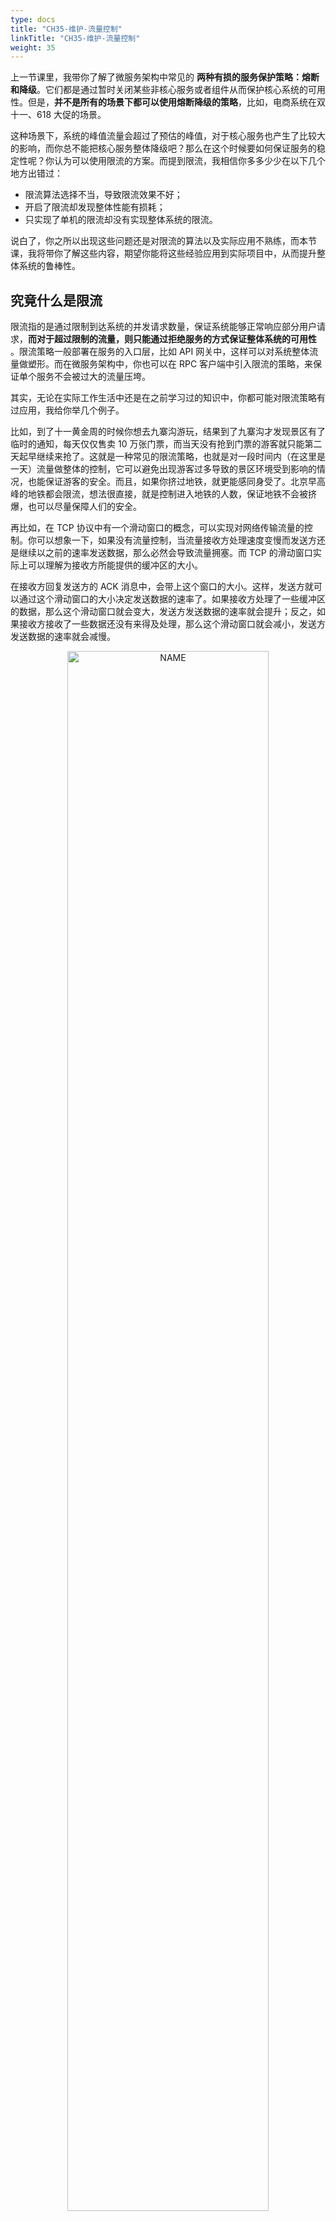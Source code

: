 ```yaml
---
type: docs
title: "CH35-维护-流量控制"
linkTitle: "CH35-维护-流量控制"
weight: 35
---
```


上一节课里，我带你了解了微服务架构中常见的 **两种有损的服务保护策略：熔断和降级**。它们都是通过暂时关闭某些非核心服务或者组件从而保护核心系统的可用性。但是，**并不是所有的场景下都可以使用熔断降级的策略**，比如，电商系统在双十一、618 大促的场景。

这种场景下，系统的峰值流量会超过了预估的峰值，对于核心服务也产生了比较大的影响，而你总不能把核心服务整体降级吧？那么在这个时候要如何保证服务的稳定性呢？你认为可以使用限流的方案。而提到限流，我相信你多多少少在以下几个地方出错过：

- 限流算法选择不当，导致限流效果不好；
- 开启了限流却发现整体性能有损耗；
- 只实现了单机的限流却没有实现整体系统的限流。

说白了，你之所以出现这些问题还是对限流的算法以及实际应用不熟练，而本节课，我将带你了解这些内容，期望你能将这些经验应用到实际项目中，从而提升整体系统的鲁棒性。

## 究竟什么是限流

限流指的是通过限制到达系统的并发请求数量，保证系统能够正常响应部分用户请求，**而对于超过限制的流量，则只能通过拒绝服务的方式保证整体系统的可用性** 。限流策略一般部署在服务的入口层，比如 API 网关中，这样可以对系统整体流量做塑形。而在微服务架构中，你也可以在 RPC 客户端中引入限流的策略，来保证单个服务不会被过大的流量压垮。

其实，无论在实际工作生活中还是在之前学习过的知识中，你都可能对限流策略有过应用，我给你举几个例子。

比如，到了十一黄金周的时候你想去九寨沟游玩，结果到了九寨沟才发现景区有了临时的通知，每天仅仅售卖 10 万张门票，而当天没有抢到门票的游客就只能第二天起早继续来抢了。这就是一种常见的限流策略，也就是对一段时间内（在这里是一天）流量做整体的控制，它可以避免出现游客过多导致的景区环境受到影响的情况，也能保证游客的安全。而且，如果你挤过地铁，就更能感同身受了。北京早高峰的地铁都会限流，想法很直接，就是控制进入地铁的人数，保证地铁不会被挤爆，也可以尽量保障人们的安全。

再比如，在 TCP 协议中有一个滑动窗口的概念，可以实现对网络传输流量的控制。你可以想象一下，如果没有流量控制，当流量接收方处理速度变慢而发送方还是继续以之前的速率发送数据，那么必然会导致流量拥塞。而 TCP 的滑动窗口实际上可以理解为接收方所能提供的缓冲区的大小。

在接收方回复发送方的 ACK 消息中，会带上这个窗口的大小。这样，发送方就可以通过这个滑动窗口的大小决定发送数据的速率了。如果接收方处理了一些缓冲区的数据，那么这个滑动窗口就会变大，发送方发送数据的速率就会提升；反之，如果接收方接收了一些数据还没有来得及处理，那么这个滑动窗口就会减小，发送方发送数据的速率就会减慢。

<div align="center"> <img src="https://infi-img.oss-cn-hangzhou.aliyuncs.com/img/20211212164253.png" style="display:block;width:80%;" alt="NAME" align=center /> </div>

而无论是在一体化架构还是微服务化架构中，我们也可以在多个维度上对到达系统的流量做控制，比如：

- 你可以对系统每分钟处理多少请求做限制；
- 可以针对单个接口设置每分钟请求流量的限制；
- 可以限制单个 IP、用户 ID 或者设备 ID 在一段时间内发送请求的数量；
- 对于服务于多个第三方应用的开放平台来说，每一个第三方应用对于平台方来说都有一个唯一的 appkey 来标识，那么你也可以限制单个 appkey 的访问接口的速率。

而实现上述限制速率的方式是基于一些限流算法的，那么常见的限流的算法有哪些呢？你在实现限流的时候都有哪些方式呢？

## 你应该知道的限流算法

###  固定窗口与滑动窗口的算法

我们知道，限流的目的是限制一段时间内发向系统的总体请求量，比如，限制一分钟之内系统只能承接 1 万次请求，那么最暴力的一种方式就是记录这一分钟之内访问系统的请求量有多少，如果超过了 1 万次的限制，那么就触发限流的策略返回请求失败的错误。**如果这一分钟的请求量没有达到限制，那么在下一分钟到来的时候先重置请求量的计数，再统计这一分钟的请求量是否超过限制** 。

这种算法叫做 **固定窗口算法** ，在实现它的时候，首先要启动一个定时器定期重置计数，比如你需要限制每秒钟访问次数，那么简单的实现代码是这样的：

```java
private AtomicInteger counter;
ScheduledExecutorService timer = Executors.newSingleThreadScheduledExecutor();
timer.scheduleAtFixedRate(new Runnable(){
    @Override
    public void run() {
        counter.set(0);
    }
}, 0, 1, TimeUnit.SECONDS);
```

而限流的逻辑就非常简单了，只需要比较计数值是否大于阈值就可以了：

```java
public boolena isRateLimit() {
  return counter.incrementAndGet() >= allowedLimit;
}
```

**这种算法虽然实现非常简单，但是却有一个很大的缺陷** ：无法限制短时间之内的集中流量。假如我们需要限制每秒钟只能处理 10 次请求，如果前一秒钟产生了 10 次请求，这 10 次请求全部集中在最后的 10 毫秒中，而下一秒钟的前 10 毫秒也产生了 10 次请求，那么在这 20 毫秒中就产生了 20 次请求，超过了限流的阈值。但是因为这 20 次请求分布在两个时间窗口内，所以没有触发限流，这就造成了限流的策略并没有生效。

<div align="center"> <img src="https://infi-img.oss-cn-hangzhou.aliyuncs.com/img/20211212164345.png" style="display:block;width:80%;" alt="NAME" align=center /> </div>

**为了解决这个缺陷，就有了基于滑动窗口的算法**。 这个算法的原理是将时间的窗口划分为多个小窗口，每个小窗口中都有单独的请求计数。比如下面这张图，我们将 1s 的时间窗口划分为 5 份，每一份就是 200ms；那么当在 1s 和 1.2s 之间来了一次新的请求时，我们就需要统计之前的一秒钟内的请求量，也就是 0.2s～1.2s 这个区间的总请求量，如果请求量超过了限流阈值那么就执行限流策略。

<div align="center"> <img src="https://infi-img.oss-cn-hangzhou.aliyuncs.com/img/20211212164400.png" style="display:block;width:80%;" alt="NAME" align=center /> </div>

滑动窗口的算法解决了 **临界时间点上突发流量无法控制的问题**，但是却因为要存储每个小的时间窗口内的计数，所以空间复杂度有所增加。

虽然滑动窗口算法解决了窗口边界的大流量的问题，但是它和固定窗口算法一样，还是无法限制短时间之内的集中流量，也就是说无法控制流量让它们更加平滑。 **因此，在实际的项目中，我很少使用基于时间窗口的限流算法，而是使用其他限流的算法：一种算法叫做漏桶算法，一种叫做令牌筒算法。**

### 漏桶算法与令牌筒算法

漏桶算法的原理很简单，它就像在流量产生端和接收端之间增加一个漏桶，流量会进入和暂存到漏桶里面，而漏桶的出口处会按照一个固定的速率将流量漏出到接收端（也就是服务接口）。

如果流入的流量在某一段时间内大增，超过了漏桶的承受极限，那么多余的流量就会触发限流策略，被拒绝服务。

经过了漏桶算法之后，随机产生的流量就会被整形成为比较平滑的流量到达服务端，从而避免了突发的大流量对于服务接口的影响。 **这很像倚天屠龙记里，九阳真经的口诀：他强由他强，清风拂山岗，他横由他横，明月照大江 。** 也就是说，无论流入的流量有多么强横，多么不规则，经过漏桶处理之后，流出的流量都会变得比较平滑。

而在实现时，我们一般会使用消息队列作为漏桶的实现，流量首先被放入到消息队列中排队，由固定的几个队列处理程序来消费流量，如果消息队列中的流量溢出，那么后续的流量就会被拒绝。这个算法的思想是不是与消息队列削峰填谷的作用相似呢？

<div align="center"> <img src="https://infi-img.oss-cn-hangzhou.aliyuncs.com/img/c19e0e5099cfeb979b6b70c678b3238d.c19e0e50.jpg" style="display:block;width:80%;" alt="NAME" align=center /> </div>

另一种令牌桶算法的基本算法是这样的：

- 如果我们需要在一秒内限制访问次数为 N 次，那么就每隔 1/N 的时间，往桶内放入一个令牌；
- 在处理请求之前先要从桶中获得一个令牌，如果桶中已经没有了令牌，那么就需要等待新的令牌或者直接拒绝服务；
- 桶中的令牌总数也要有一个限制，如果超过了限制就不能向桶中再增加新的令牌了。这样可以限制令牌的总数，一定程度上可以避免瞬时流量高峰的问题。

<div align="center"> <img src="https://infi-img.oss-cn-hangzhou.aliyuncs.com/img/20211212164445.png" style="display:block;width:80%;" alt="NAME" align=center /> </div>

如果要从这两种算法中做选择，我更倾向于使用令牌桶算法，**原因是漏桶算法在面对突发流量的时候，采用的解决方式是缓存在漏桶中，** 这样流量的响应时间就会增长，这就与互联网业务低延迟的要求不符；而令牌桶算法可以在令牌中暂存一定量的令牌，能够应对一定的突发流量，所以一般我会使用令牌桶算法来实现限流方案，而 Guava 中的限流方案就是使用令牌桶算法来实现的。

你可以看到，使用令牌桶算法就需要存储令牌的数量，如果是单机上实现限流的话，可以在进程中使用一个变量来存储；但是如果在分布式环境下，不同的机器之间无法共享进程中的变量，我们就一般会使用 Redis 来存储这个令牌的数量。这样的话，每次请求的时候都需要请求一次 Redis 来获取一个令牌，会增加几毫秒的延迟，性能上会有一些损耗。 **因此，一个折中的思路是：** 我们可以在每次取令牌的时候，不再只获取一个令牌，而是获取一批令牌，这样可以尽量减少请求 Redis 的次数。

## 课程小结

以上就是本节课的全部内容了。本节课我带你了解了限流的定义和作用，以及常见的几种限流算法，你需要了解的重点是：

1. 限流是一种常见的服务保护策略，你可以在整体服务、单个服务、单个接口、单个 IP 或者单个用户等多个维度进行流量的控制；
2. 基于时间窗口维度的算法有固定窗口算法和滑动窗口算法，两者虽然能一定程度上实现限流的目的，但是都无法让流量变得更平滑；
3. 令牌桶算法和漏桶算法则能够塑形流量，让流量更加平滑，但是令牌桶算法能够应对一定的突发流量，所以在实际项目中应用更多。

限流策略是微服务治理中的标配策略，只是你很难在实际中确认限流的阈值是多少，设置的小了容易误伤正常的请求，设置的大了则达不到限流的目的。所以，一般在实际项目中，我们会把阈值放置在配置中心中方便动态调整；同时，我们可以通过定期地压力测试得到整体系统以及每个微服务的实际承载能力，然后再依据这个压测出来的值设置合适的阈值。
